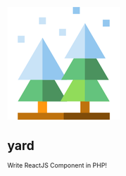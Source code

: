![alt text](https://github.com/plansys/yard/raw/master/js/public/favicon.ico "yard")

# yard
Write ReactJS Component in PHP!
